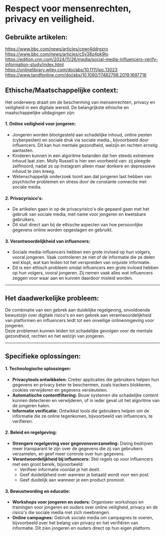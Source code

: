 # Respect voor mensenrechten, privacy en veiligheid.

## Gebruikte artikelen:

https://www.bbc.com/news/articles/cpwr4ddrgzro <br>
https://www.bbc.com/news/articles/c5y38z4pk9lo <br>
https://edition.cnn.com/2024/11/26/media/social-media-influencers-verify-information-study/index.html <br>
https://onlinelibrary.wiley.com/doi/abs/10.1111/jpc.13023 <br>
https://www.tandfonline.com/doi/abs/10.1080/17482798.2019.1697716 <br>

## Ethische/Maatschappelijke context:
Het onderwerp draait om de bescherming van mensenrechten, privacy en veiligheid in een digitale wereld.
De belangrijkste ethische en maatschappelijke uitdagingen zijn:

#### 1. **Online veiligheid voor jongeren:**
- Jongeren worden blootgesteld aan schadelijke inhoud, online pesten (cyberpesten) en sociale druk via sociale media., bijvoorbeeld door influencers. Dit kan hun mentale gezondheid, welzijn en rechten ernstig aantasten.
- Kinderen kunnen in een algoritme belanden dat hen steeds extremere inhoud laat zien. Molly Russell is hier een voorbeeld van: zij pleegde zelfmoord, nadat ze op Instagram alleen maar donkere en depressieve inhoud te zien kreeg.
- Wetenschappelijk onderzoek toont aan dat jongeren last hebben van psychische problemen en stress door de constante connectie met sociale media.

#### 2. **Privacyrisico's:**
- De artikelen gaan in op de privacyrisico's die gepaard gaan met het gebruik van sociale media, met name voor jongeren en kwetsbare gebruikers.
- Dit sluit direct aan bij de ethische aspecten van hoe persoonlijke gegevens online worden opgeslagen en gebruikt.

#### 3. **Verantwoordelijkheid van influencers:**
- Sociale media-influencers hebben een grote invloed op hun volgers, vooral jongeren. Vaak controleren ze niet of de informatie die ze delen wel klopt, wat kan leiden tot het verspreiden van onjuiste informatie.
- Dit is een ethisch probleem omdat influencers een grote invloed hebben op hun volgers, vooral jongeren. Zij nemen vaak alles wat influencers zeggen voor waar aan en kunnen daardoor misleid worden.

<hr>

## Het daadwerkelijke probleem:
De combinatie van een gebrek aan duidelijke regelgeving, onvoldoende bewustzijn over digitale risico's en een gebrek aan verantwoordelijkheid van platformen en influencers leidt tot een onveilige onlineomgeving voor jongeren. <br>
Deze problemen kunnen leiden tot schadelijke gevolgen voor de mentale gezondheid, rechten en het welzijn van jongeren. <br>

<hr>

## Specifieke oplossingen:

#### 1. **Technologische oplossingen:**
- **Privacytools ontwikkelen:** Creëer applicaties die gebruikers helpen hun gegevens en privacy beter te beschermen, zoals trackers blokkeren, cookies verwijderen en gegevens versleutelen.
- **Automatische contentfiltering:** Bouw systemen die schadelijke content kunnen detecteren en verwijderen, of in ieder geval uit het algoritme van de jongeren halen.
- **Informatie verificatie:** Ontwikkel tools die gebruikers helpen om de informatie die ze online tegenkomen, bijvoorbeeld van influencers, te verifiëren.

#### 2. **Beleid en regelgeving:**
- **Strengere regelgeving voor gegevensverzameling:** Dwing bedrijven meer transparant te zijn over de gegevens die zij van gebruikers verzamelen, en geef meer controle over hun gegevens.
- **Verantwoordelijkheid bij influencers:** Stel regels op voor influencers met een groot bereik, bijvoorbeeld:
  - Verifieer informatie voordat je het deelt.
  - Geef duidelijkheid over wanneer je betaald wordt voor een post.
  - Geef duidelijk aan wanneer je een product promoot.
  
#### 3. **Bewustwording en educatie:**
- **Workshops voor jongeren en ouders:** Organiseer workshops en trainingen voor jongeren en ouders over online veiligheid, privacy en de risico's die sociale media met zich meebrengen.
- **Online campagnes:** Gebruik sociale media om campagnes te voeren, bijvoorbeeld over het belang van privacy en het verifiëren van informatie. Dit zien jongeren en ouders direct op hun eigen platform.
